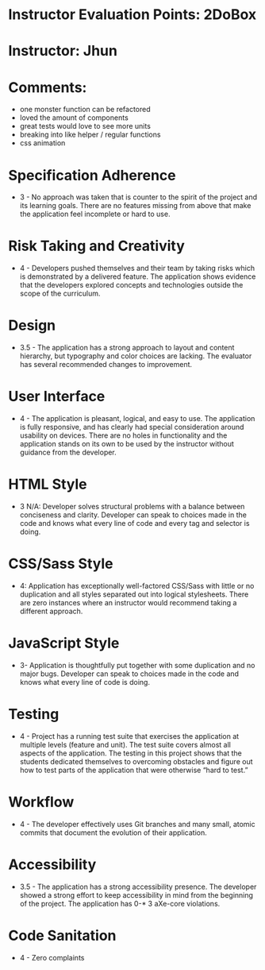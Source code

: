 # Instructor Evaluation Points: 2DoBox
# Instructor: Jhun
# Comments:

- one monster function can be refactored
- loved the amount of components
- great tests would love to see more units
- breaking into like helper / regular functions
- css animation
# Specification Adherence

* 3 - No approach was taken that is counter to the spirit of the project and its learning goals. There are no features missing from above that make the application feel incomplete or hard to use.


# Risk Taking and Creativity

* 4 - Developers pushed themselves and their team by taking risks which is demonstrated by a delivered feature. The application shows evidence that the developers explored concepts and technologies outside the scope of the curriculum.

# Design

* 3.5 - The application has a strong approach to layout and content hierarchy, but typography and color choices are lacking. The evaluator has several recommended changes to improvement.


# User Interface


* 4 - The application is pleasant, logical, and easy to use. The application is fully responsive, and has clearly had special consideration around usability on devices. There are no holes in functionality and the application stands on its own to be used by the instructor without guidance from the developer.


# HTML Style


* 3 N/A: Developer solves structural problems with a balance between conciseness and clarity. Developer can speak to choices made in the code and knows what every line of code and every tag and selector is doing.


# CSS/Sass Style


* 4: Application has exceptionally well-factored CSS/Sass with little or no duplication and all styles separated out into logical stylesheets. There are zero instances where an instructor would recommend taking a different approach.


# JavaScript Style

* 3- Application is thoughtfully put together with some duplication and no major bugs. Developer can speak to choices made in the code and knows what every line of code is doing.

# Testing


* 4 - Project has a running test suite that exercises the application at multiple levels (feature and unit). The test suite covers almost all aspects of the application. The testing in this project shows that the students dedicated themselves to overcoming obstacles and figure out how to test parts of the application that were otherwise “hard to test.”

# Workflow


* 4 - The developer effectively uses Git branches and many small, atomic commits that document the evolution of their application.



# Accessibility

* 3.5 - The application has a strong accessibility presence. The developer showed a strong effort to keep accessibility in mind from the beginning of the project. The application has  0-* 3 aXe-core violations.

# Code Sanitation

* 4 - Zero complaints
